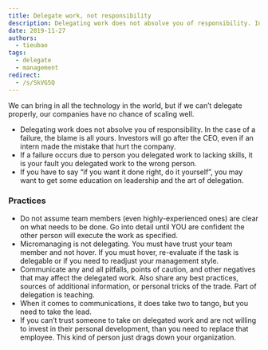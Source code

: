 ```yaml
---
title: Delegate work, not responsibility
description: Delegating work does not absolve you of responsibility. In the case of a failure, the blame is all yours. Investors will go after the CEO, even if an intern made the mistake that hurt the company.
date: 2019-11-27
authors:
  - tieubao
tags:
  - delegate
  - management
redirect:
  - /s/SkVG5Q
---
```


We can bring in all the technology in the world, but if we can’t delegate properly, our companies have no chance of scaling well.

- Delegating work does not absolve you of responsibility. In the case of a failure, the blame is all yours. Investors will go after the CEO, even if an intern made the mistake that hurt the company.
- If a failure occurs due to person you delegated work to lacking skills, it is your fault you delegated work to the wrong person.
- If you have to say “if you want it done right, do it yourself”, you may want to get some education on leadership and the art of delegation.

### Practices

- Do not assume team members (even highly-experienced ones) are clear on what needs to be done. Go into detail until YOU are confident the other person will execute the work as specified.
- Micromanaging is not delegating. You must have trust your team member and not hover. If you must hover, re-evaluate if the task is delegable or if you need to readjust your management style.
- Communicate any and all pitfalls, points of caution, and other negatives that may affect the delegated work. Also share any best practices, sources of additional information, or personal tricks of the trade. Part of delegation is teaching.
- When it comes to communications, it does take two to tango, but you need to take the lead.
- If you can’t trust someone to take on delegated work and are not willing to invest in their personal development, than you need to replace that employee. This kind of person just drags down your organization.
